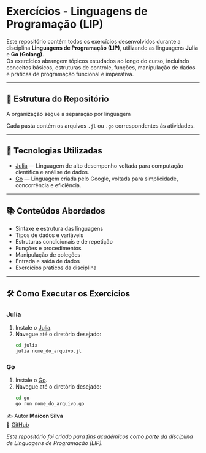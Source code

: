 # Exercícios - Linguagens de Programação (LIP)

Este repositório contém todos os exercícios desenvolvidos durante a disciplina **Linguagens de Programação (LIP)**, utilizando as linguagens **Julia** e **Go (Golang)**.  
Os exercícios abrangem tópicos estudados ao longo do curso, incluindo conceitos básicos, estruturas de controle, funções, manipulação de dados e práticas de programação funcional e imperativa.

---

## 📂 Estrutura do Repositório

A organização segue a separação por linguagem


Cada pasta contém os arquivos `.jl` ou `.go` correspondentes às atividades.

---

## 🚀 Tecnologias Utilizadas

- [Julia](https://julialang.org/) — Linguagem de alto desempenho voltada para computação científica e análise de dados.
- [Go](https://go.dev/) — Linguagem criada pelo Google, voltada para simplicidade, concorrência e eficiência.

---

## 📚 Conteúdos Abordados

- Sintaxe e estrutura das linguagens
- Tipos de dados e variáveis
- Estruturas condicionais e de repetição
- Funções e procedimentos
- Manipulação de coleções
- Entrada e saída de dados
- Exercícios práticos da disciplina

---

## 🛠️ Como Executar os Exercícios

### Julia
1. Instale o [Julia](https://julialang.org/downloads/).
2. Navegue até o diretório desejado:
   ```bash
   cd julia
   julia nome_do_arquivo.jl
### Go
1. Instale o [Go](https://go.dev/dl/).
2. Navegue até o diretório desejado:
   ```bash
   cd go
   go run nome_do_arquivo.go

✍️ Autor
**Maicon Silva**  
📌 [GitHub](https://github.com/Maiquinhocodigos)

_Este repositório foi criado para fins acadêmicos como parte da disciplina de Linguagens de Programação (LIP)._

